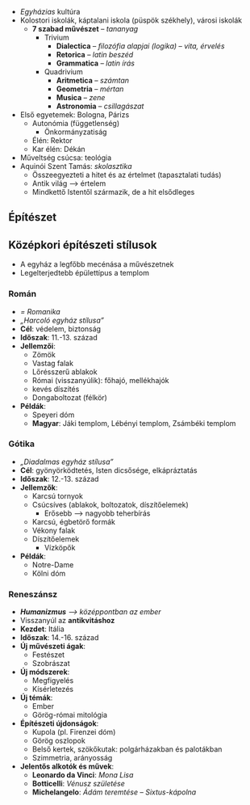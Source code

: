 - *Egyházias* kultúra
- Kolostori iskolák, káptalani iskola (püspök székhely), városi iskolák
	- **7 szabad művészet** – *tananyag*
		- Trivium
			- **Dialectica** – *filozófia alapjai (logika)* – *vita, érvelés*
			- **Retorica** – *latin beszéd*
			- **Grammatica** – *latin írás*
		- Quadrivium
			- **Aritmetica** – *számtan*
			- **Geometria** – *mértan*
			- **Musica** – *zene*
			- **Astronomia** – *csillagászat*
- Első egyetemek: Bologna, Párizs
	- Autonómia (függetlenség)
		- Önkormányzatiság
	- Élén: Rektor
	- Kar élén: Dékán
- Műveltség csúcsa: teológia
- Aquinói Szent Tamás: *skolasztika*
	- Összeegyezteti a hitet és az értelmet (tapasztalati tudás)
	- Antik világ –> értelem
	- Mindkettő Istentől származik, de a hit elsődleges
## Építészet
## Középkori építészeti stílusok
- A egyház a legfőbb mecénása a művészetnek
- Legelterjedtebb épülettípus a templom
### Román
- *= Romanika*
- *„Harcoló egyház stílusa”*
- **Cél**: védelem, biztonság
- **Időszak**: 11.-13. század
- **Jellemzői**:
	- Zömök
	- Vastag falak
	- Lőrésszerű ablakok
	- Római (visszanyúlik): főhajó, mellékhajók
	- kevés díszítés
	- Dongaboltozat (félkör)
- **Példák**:
	- Speyeri dóm
	- **Magyar**: Jáki templom, Lébényi templom, Zsámbéki templom
### Gótika
- *„Diadalmas egyház stílusa”*
- **Cél**: gyönyörködtetés, Isten dicsősége, elkápráztatás
- **Időszak**: 12.-13. század
- **Jellemzők**:
    - Karcsú tornyok
    - Csúcsíves (ablakok, boltozatok, díszítőelemek)
        - Erősebb –> nagyobb teherbírás
    - Karcsú, égbetörő formák
    - Vékony falak
    - Díszítőelemek
        - Vízköpők
- **Példák**:
	- Notre-Dame
	- Kölni dóm
### Reneszánsz
- ***Humanizmus** –> középpontban az ember*
- Visszanyúl az **antikvitáshoz**
- **Kezdet**: Itália
- **Időszak**: 14.-16. század
- **Új művészeti ágak**:
	- Festészet
	- Szobrászat
- **Új módszerek**:
	- Megfigyelés
	- Kísérletezés
- **Új témák**:
	- Ember
	- Görög-római mitológia
- **Építészeti újdonságok**:
	- Kupola (pl. Firenzei dóm)
	- Görög oszlopok
	- Belső kertek, szökőkutak: polgárházakban és palotákban
	- Szimmetria, arányosság
- **Jelentős alkotók és művek**:
	- **Leonardo da Vinci**: *Mona Lisa*
	- **Botticelli**: *Vénusz születése*
	- **Michelangelo**: *Ádám teremtése* – *Sixtus-kápolna*